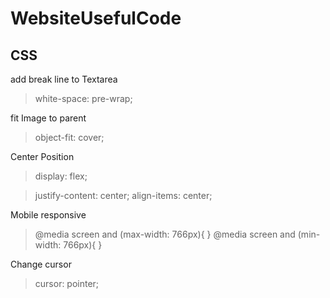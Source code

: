 # WebsiteUsefulCode

## CSS

add break line to Textarea
> white-space: pre-wrap;

fit Image to parent
> object-fit: cover;

Center Position
> display: flex;

> justify-content: center;
> align-items: center;

Mobile responsive
> @media screen and (max-width: 766px){ }
> @media screen and (min-width: 766px){ }

Change cursor
> cursor: pointer;
